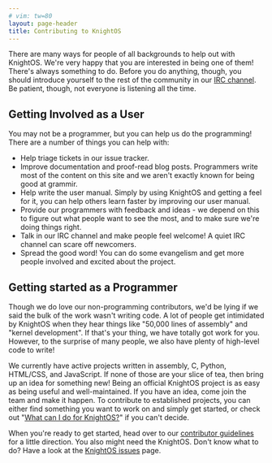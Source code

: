 ```yaml
---
# vim: tw=80
layout: page-header
title: Contributing to KnightOS
---
```


There are many ways for people of all backgrounds to help out with KnightOS.
We're very happy that you are interested in being one of them! There's always
something to do. Before you do anything, though, you should introduce yourself
to the rest of the community in our [IRC channel](/irc/).
Be patient, though, not everyone is listening all the time.

## Getting Involved as a User

You may not be a programmer, but you can help us do the programming! There are
a number of things you can help with:

* Help triage tickets in our issue tracker.
* Improve documentation and proof-read blog posts. Programmers write most of the
    content on this site and we aren't exactly known for being good at grammir.
* Help write the user manual. Simply by using KnightOS and getting a feel for
    it, you can help others learn faster by improving our user manual.
* Provide our programmers with feedback and ideas - we depend on this to figure
    out what people want to see the most, and to make sure we're doing things
    right.
* Talk in our IRC channel and make people feel welcome! A quiet IRC channel can
  scare off newcomers.
* Spread the good word! You can do some evangelism and get more people involved
    and excited about the project.

## Getting started as a Programmer

Though we do love our non-programming contributors, we'd be lying if we said the
bulk of the work wasn't writing code. A lot of people get intimidated by
KnightOS when they hear things like "50,000 lines of assembly" and "kernel
development". If that's your thing, we have totally got work for you. However,
to the surprise of many people, we also have plenty of high-level code to write!

We currently have active projects written in assembly, C, Python, HTML/CSS, and
JavaScript. If none of those are your slice of tea, then bring up an idea for
something new! Being an official KnightOS project is as easy as being useful and
well-maintained. If you have an idea, come join the team and make it happen. To
contribute to established projects, you can either find something you want to
work on and simply get started, or check out "[What can I do for
KnightOS?](/contributing/what-can-i-do.html)" if you can't decide.

When you're ready to get started, head over to our [contributor
guidelines](/contributing/guidelines.html) for a little direction.
You also might need the KnightOS. 
Don't know what to do? Have a look at the [KnightOS issues](https://github.com/KnightOS/KnightOS/issues) page.
